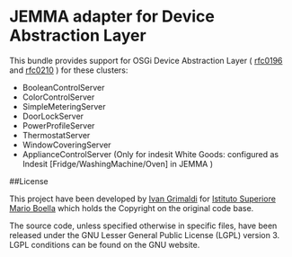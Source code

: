 # JEMMA adapter for Device Abstraction Layer

This bundle provides support for OSGi Device Abstraction Layer ( [rfc0196](https://github.com/osgi/design/tree/master/rfcs/rfc0196) and [rfc0210](https://github.com/osgi/design/tree/master/rfcs/rfc0210/) ) for these clusters:

- BooleanControlServer
- ColorControlServer
- SimpleMeteringServer
- DoorLockServer
- PowerProfileServer
- ThermostatServer
- WindowCoveringServer
- ApplianceControlServer (Only for indesit White Goods: configured as Indesit [Fridge/WashingMachine/Oven] in JEMMA )

##License

This project have been developed by [Ivan Grimaldi](https://github.com/ivangrimaldi) for [Istituto Superiore Mario Boella](http://www.ismb.it/) which holds the Copyright on the original code base.

The source code, unless specified otherwise in specific files, have been released under the GNU Lesser General Public License (LGPL) version 3.
LGPL conditions can be found on the GNU website.


 
